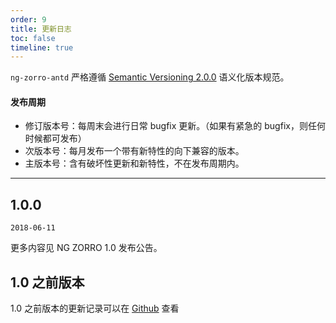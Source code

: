 ```yaml
---
order: 9
title: 更新日志
toc: false
timeline: true
---
```

`ng-zorro-antd` 严格遵循 [Semantic Versioning 2.0.0](http://semver.org/lang/zh-CN/) 语义化版本规范。

#### 发布周期

* 修订版本号：每周末会进行日常 bugfix 更新。（如果有紧急的 bugfix，则任何时候都可发布）
* 次版本号：每月发布一个带有新特性的向下兼容的版本。
* 主版本号：含有破坏性更新和新特性，不在发布周期内。

---

## 1.0.0
`2018-06-11`

更多内容见 NG ZORRO 1.0 发布公告。

## 1.0 之前版本

1.0 之前版本的更新记录可以在 [Github](https://github.com/NG-ZORRO/ng-zorro-antd/releases) 查看